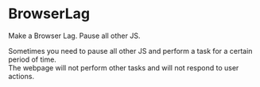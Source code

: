 # BrowserLag
Make a Browser Lag. Pause all other JS.

Sometimes you need to pause all other JS and perform a task for a certain period of time.  
The webpage will not perform other tasks and will not respond to user actions.
